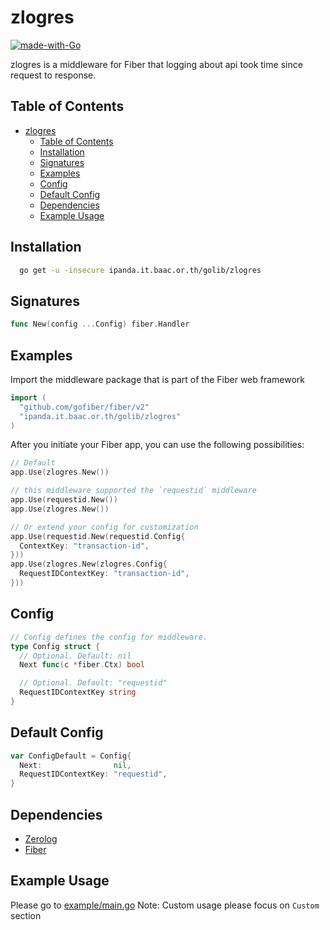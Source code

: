# zlogres

[![made-with-Go](https://img.shields.io/badge/Made%20with-Go-1f425f.svg)](http://golang.org)

zlogres is a middleware for Fiber that logging about api took time since request to response.

## Table of Contents

- [zlogres](#zlogres)
  - [Table of Contents](#table-of-contents)
  - [Installation](#installation)
  - [Signatures](#signatures)
  - [Examples](#examples)
  - [Config](#config)
  - [Default Config](#default-config)
  - [Dependencies](#dependencies)
  - [Example Usage](#example-usage)

## Installation

```bash
  go get -u -insecure ipanda.it.baac.or.th/golib/zlogres
```

## Signatures

```go
func New(config ...Config) fiber.Handler
```

## Examples

Import the middleware package that is part of the Fiber web framework

```go
import (
  "github.com/gofiber/fiber/v2"
  "ipanda.it.baac.or.th/golib/zlogres"
)
```

After you initiate your Fiber app, you can use the following possibilities:

```go
// Default
app.Use(zlogres.New())

// this middleware supported the `requestid` middleware
app.Use(requestid.New())
app.Use(zlogres.New())

// Or extend your config for customization
app.Use(requestid.New(requestid.Config{
  ContextKey: "transaction-id",
}))
app.Use(zlogres.New(zlogres.Config{
  RequestIDContextKey: "transaction-id",
}))
```

## Config

```go
// Config defines the config for middleware.
type Config struct {
  // Optional. Default: nil
  Next func(c *fiber.Ctx) bool

  // Optional. Default: "requestid"
  RequestIDContextKey string
}
```

## Default Config

```go
var ConfigDefault = Config{
  Next:                nil,
  RequestIDContextKey: "requestid",
}
```

## Dependencies

- [Zerolog](https://github.com/rs/zerolog)
- [Fiber](https://github.com/gofiber/fiber)

## Example Usage

Please go to [example/main.go](./example/main.go)
Note: Custom usage please focus on `Custom` section
